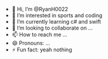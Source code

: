 - 👋 Hi, I’m @RyanH0022
- 👀 I’m interested in sports and coding
- 🌱 I’m currently learning c# and swift
- 💞️ I’m looking to collaborate on ...
- 📫 How to reach me ...
- 😄 Pronouns: ...
- ⚡ Fun fact: yeah nothing

<!---
RyanH0022/RyanH0022 is a ✨ special ✨ repository because its `README.md` (this file) appears on your GitHub profile.
You can click the Preview link to take a look at your changes.
--->
